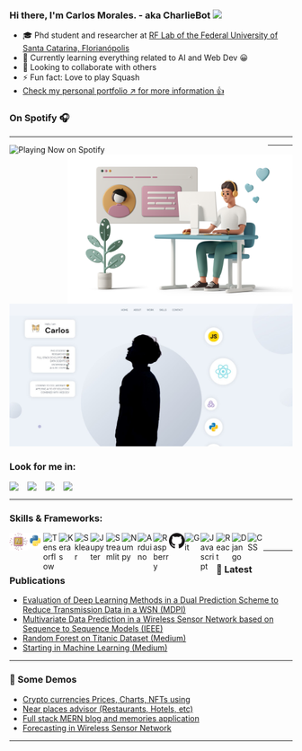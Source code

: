 ### Hi there, I'm Carlos Morales. - aka CharlieBot <img src="https://media.giphy.com/media/hvRJCLFzcasrR4ia7z/giphy.gif" width="25px">

  - :mortar_board: Phd student and researcher at [RF Lab of the Federal University of Santa Catarina, Florianópolis][UFSC]
  - 🌱 Currently learning everything related to AI and Web Dev :grinning:  
  - 👯 Looking to collaborate with others
  - ⚡ Fun fact: Love to play Squash
  - [Check my personal portfolio ↗️ for more information 👍](https://carlosmorales-portfolio.netlify.app/)


### On Spotify 🎧

---
      
  [<img align="left" src="https://spotify-now-alpha.vercel.app/api/spotify" alt="Playing Now on Spotify" width="460" />](https://open.spotify.com/user/blw0059k9tvj3m0o3a59q653g)
  
  <img align="right" src="./casual-life-3d-32.png" alt="" width="400" />
                                                                     
---

<img src="./PersonalRepoImage.jpg" alt="Repository Image" width="1400"/>

### Look for me in:

[<img align="left" width="32px" src="https://cdn.jsdelivr.net/npm/simple-icons@v3/icons/medium.svg" />][Medium]
[<img align="left" width="32px" src="https://cdn.jsdelivr.net/npm/simple-icons@v3/icons/github.svg" />][Github]
[<img align="left" width="32px" src="https://cdn.jsdelivr.net/npm/simple-icons@v3/icons/linkedin.svg" />][linkedin]
[<img align="left" width="32px" src="https://cdn.jsdelivr.net/npm/simple-icons@3.13.0/icons/orcid.svg" />][Orcid]
<br />

---

### Skills & Frameworks:

[<img align="left" alt="AI" width="32px" src="./ai.png" />][AI]
[<img align="left" alt="Python" width="28px" src="https://raw.githubusercontent.com/github/explore/80688e429a7d4ef2fca1e82350fe8e3517d3494d/topics/python/python.png" />][Python]
[<img align="left" alt="Tensorflow" width="28px" src="https://miro.medium.com/proxy/1*pJm1NTQ-DCJvsLvo03idZQ.png" />][Tensorflow]
[<img align="left" alt="Keras" width="28px" src="https://upload.wikimedia.org/wikipedia/commons/thumb/a/ae/Keras_logo.svg/1200px-Keras_logo.svg.png" />][Keras]
[<img align="left" alt="Sklear" width="28px" src="https://upload.wikimedia.org/wikipedia/commons/thumb/0/05/Scikit_learn_logo_small.svg/1200px-Scikit_learn_logo_small.svg.png" />][Sklearn]
[<img align="left" alt="Jupyter" width="28px" src="https://jupyter.org/assets/homepage/main-logo.svg" />][Jupyter]
[<img align="left" alt="Streamlit" width="28px" src="https://avatars1.githubusercontent.com/u/45109972?s=200&v=4" />][Streamlit]
[<img align="left" alt="Numpy" width="28px" src="https://user-images.githubusercontent.com/98330/63813335-20cd4b80-c8e2-11e9-9c04-e4dbf7285aa1.png" />][Numpy]
[<img align="left" alt="Arduino" width="28px" src="https://seeklogo.com/images/A/arduino-logo-BC7CBC1DAA-seeklogo.com.png" />][Arduino]
[<img align="left" alt="Raspberry" width="28px" src="https://www.raspberrypi.org/app/uploads/2011/10/buckyball_logo_detailscropped.jpg" />][Raspberry]
[<img align="left" alt="GitHub" width="28px" src="https://raw.githubusercontent.com/github/explore/78df643247d429f6cc873026c0622819ad797942/topics/github/github.png" />][Github]
[<img align="left" alt="Git" width="28px" src="https://iconape.com/wp-content/files/ni/64759/png/git-icon.png" />][Git]
[<img align="left" alt="Javascript" width="28px" src="https://cdn.worldvectorlogo.com/logos/logo-javascript.svg" />][JS]
[<img align="left" alt="React" width="28px" src="https://cdn.worldvectorlogo.com/logos/react-2.svg" />][React]
[<img align="left" alt="Django" width="28px" src="https://cdn.worldvectorlogo.com/logos/django.svg" />][Django]
[<img align="left" alt="CSS" width="28px" src="https://cdn.worldvectorlogo.com/logos/css-3.svg" />][CSS]

<br>

---

### 📕 Latest Publications
<!-- BLOG-POST-LIST:START -->
- [Evaluation of Deep Learning Methods in a Dual Prediction Scheme to Reduce Transmission Data in a WSN (MDPI)](https://www.mdpi.com/1424-8220/21/21/7375/htm)
- [Multivariate Data Prediction in a Wireless Sensor Network based on Sequence to Sequence Models (IEEE)](https://ieeexplore.ieee.org/document/9459957)
- [Random Forest on Titanic Dataset (Medium)](https://medium.com/analytics-vidhya/random-forest-on-titanic-dataset-88327a014b4d)
- [Starting in Machine Learning (Medium)](https://medium.com/analytics-vidhya/get-started-in-machine-learning-b8528c0cb26d)

---

### :game_die: Some Demos
- [Crypto currencies Prices, Charts, NFTs using ](https://cryptodashboardnfts.netlify.app/)
- [Near places advisor (Restaurants, Hotels, etc)](https://travel-places-advisor.netlify.app/)
- [Full stack MERN blog and memories application](https://mernmemmoriesblog.netlify.app/)
- [Forecasting in Wireless Sensor Network](https://share.streamlit.io/charlie5dh/wsn_streamlit_app/main/Streamlit/attention_st.py)
---

<!--<details>
  <summary>:zap: Github Stats</summary>
  
<img align="left" alt="Charlie's Github Stats" src="https://github-readme-stats.vercel.app/api?username=Charlie5DH&show_icons=true&hide_border=true" />
</details>>

<!-- BLOG-POST-LIST:START <img align="left" alt="GIF" src="https://static.dribbble.com/users/1059583/screenshots/4171367/coding-freak.gif?raw=true" width="420" height="380" />-->

[Streamlit]: https://github.com/streamlit
[AI]: https://www.ibm.com/cloud/learn/what-is-artificial-intelligence
[Jupyter]: https://jupyter.org/
[Medium]: https://medium.com/@crmorales5dh
[UFSC]: https://lrf.ufsc.br/?lang=en
[Git]: https://en.wikipedia.org/wiki/Gi
[Github]: https://github.com/Charlie5DH
[Python]: https://www.python.org/
[Tensorflow]: https://www.tensorflow.org/
[Keras]: https://keras.io/
[Sklearn]: https://scikit-learn.org/stable/
[instagram]: https://instagram.com/
[linkedin]: https://www.linkedin.com/in/carlos-r-morales-b3484b159/
[C++]: https://en.wikipedia.org/wiki/C_(programming_language)
[Numpy]: https://numpy.org/
[Arduino]: https://www.arduino.cc/
[Raspberry]: https://www.raspberrypi.org/
[Instagram]: https://www.instagram.com/carlosraulm93/
[Orcid]: https://orcid.org/0000-0003-0699-5160
[React]: https://reactjs.org/
[Django]: https://www.djangoproject.com/
[CSS]: https://www.w3schools.com/css/
[JS]: https://www.javascript.com/
